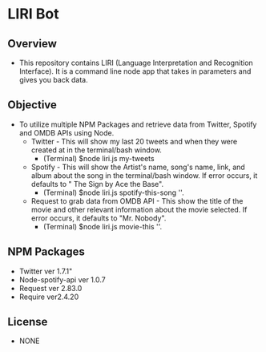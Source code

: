 # LIRI Bot

## Overview

* This repository contains LIRI (Language Interpretation and Recognition Interface). It is a command line node app that takes in parameters and gives you back data.


## Objective 
* To utilize multiple NPM Packages and retrieve data from Twitter, Spotify and OMDB APIs using Node. 
	* Twitter - This will show my last 20 tweets and when they were created at in the terminal/bash window.
		* (Terminal) $node liri.js my-tweets
	* Spotify - This will show the Artist's name, song's name, link, and album about the song in the terminal/bash window. If error occurs, it defaults to " The Sign by Ace the Base".
		* (Terminal) $node liri.js spotify-this-song '<song name here>'.
	* Request to grab data from OMDB API - This show the title of the movie and other relevant information about the movie selected. If error occurs, it defaults to "Mr. Nobody".
		* (Terminal) $node liri.js movie-this '<movie name here>'.

## NPM Packages
* Twitter ver 1.7.1"
* Node-spotify-api ver 1.0.7
* Request ver 2.83.0
* Require ver2.4.20


## License 
* NONE

